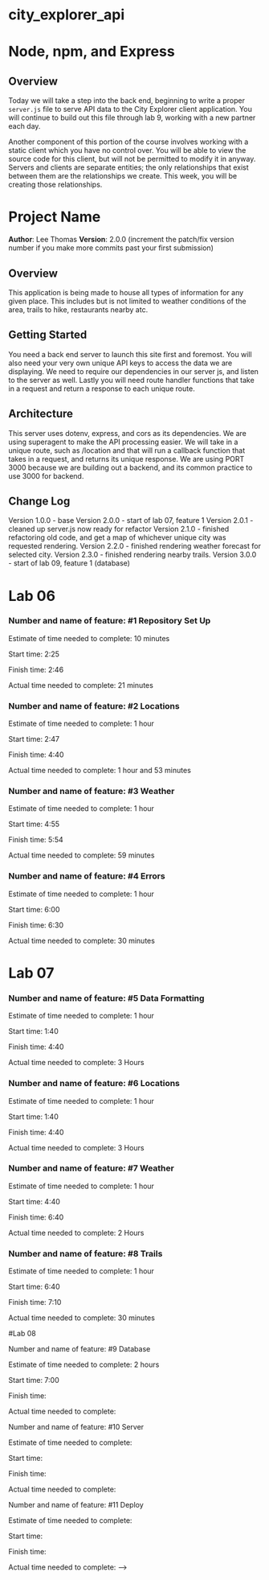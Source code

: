 # city_explorer_api

# Node, npm, and Express

## Overview

Today we will take a step into the back end, beginning to write a proper `server.js` file to serve API data to the City Explorer client application. You will continue to build out this file through lab 9, working with a new partner each day.

Another component of this portion of the course involves working with a static client which you have no control over. You will be able to view the source code for this client, but will not be permitted to modify it in anyway. Servers and clients are separate entities; the only relationships that exist between them are the relationships we create. This week, you will be creating those relationships.

# Project Name

**Author**: Lee Thomas
**Version**: 2.0.0 (increment the patch/fix version number if you make more commits past your first submission)

## Overview
<!-- Provide a high level overview of what this application is and why you are building it, beyond the fact that it's an assignment for this class. (i.e. What's your problem domain?) -->
This application is being made to house all types of information for any given place. This includes but is not limited to weather conditions of the area, trails to hike, restaurants nearby atc.

## Getting Started
<!-- What are the steps that a user must take in order to build this app on their own machine and get it running? -->
You need a back end server to launch this site first and foremost. You will also need your very own unique API keys to access the data we are displaying. We need to require our dependencies in our server js, and listen to the server as well. Lastly you will need route handler functions that take in a request and return a response to each unique route. 

## Architecture
<!-- Provide a detailed description of the application design. What technologies (languages, libraries, etc) you're using, and any other relevant design information. -->
This server uses dotenv, express, and cors as its dependencies. We are using superagent to make the API processing easier. We will take in a unique route, such as /location and that will run a callback function that takes in a request, and returns its unique response. We are using PORT 3000 because we are building out a backend, and its common practice to use 3000 for backend.

## Change Log
<!-- Use this area to document the iterative changes made to your application as each feature is successfully implemented. Use time stamps. Here's an examples:

01-01-2001 4:59pm - Application now has a fully-functional express server, with a GET route for the location resource.

## Credits and Collaborations
<!-- Give credit (and a link) to other people or resources that helped you build this application. -->
Version 1.0.0 - base
Version 2.0.0 - start of lab 07, feature 1
Version 2.0.1 - cleaned up server.js now ready for refactor
Version 2.1.0 - finished refactoring old code, and get a map of whichever unique city was requested rendering.
Version 2.2.0 - finished rendering weather forecast for selected city.
Version 2.3.0 - finished rendering nearby trails.
Version 3.0.0 - start of lab 09, feature 1 (database)

# Lab 06

### Number and name of feature: #1 Repository Set Up

Estimate of time needed to complete: 10 minutes

Start time: 2:25

Finish time: 2:46

Actual time needed to complete: 21 minutes

### Number and name of feature: #2 Locations

Estimate of time needed to complete: 1 hour

Start time: 2:47

Finish time: 4:40

Actual time needed to complete: 1 hour and 53 minutes

### Number and name of feature: #3 Weather

Estimate of time needed to complete: 1 hour

Start time: 4:55

Finish time: 5:54

Actual time needed to complete: 59 minutes

### Number and name of feature: #4 Errors

Estimate of time needed to complete: 1 hour

Start time: 6:00

Finish time: 6:30

Actual time needed to complete: 30 minutes

# Lab 07

### Number and name of feature: #5 Data Formatting

Estimate of time needed to complete: 1 hour

Start time: 1:40

Finish time: 4:40

Actual time needed to complete: 3 Hours

### Number and name of feature: #6 Locations

Estimate of time needed to complete: 1 hour

Start time: 1:40

Finish time: 4:40

Actual time needed to complete: 3 Hours

### Number and name of feature: #7 Weather

Estimate of time needed to complete: 1 hour

Start time: 4:40

Finish time: 6:40

Actual time needed to complete: 2 Hours

### Number and name of feature: #8 Trails

Estimate of time needed to complete: 1 hour

Start time: 6:40

Finish time: 7:10

Actual time needed to complete: 30 minutes

#Lab 08 

Number and name of feature: #9 Database

Estimate of time needed to complete: 2 hours

Start time: 7:00

Finish time: 

Actual time needed to complete: 

Number and name of feature: #10 Server

Estimate of time needed to complete: 

Start time: 

Finish time: 

Actual time needed to complete: 

Number and name of feature: #11 Deploy

Estimate of time needed to complete: 

Start time: 

Finish time: 

Actual time needed to complete: 
-->

